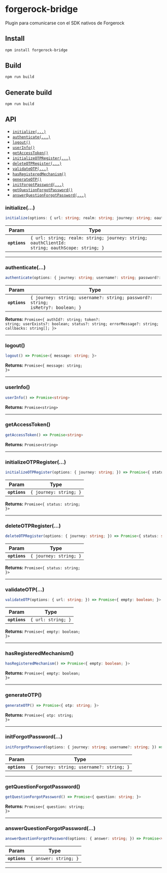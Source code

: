 # forgerock-bridge

Plugin para comunicarse con el SDK nativos de Forgerock

## Install

```bash
npm install forgerock-bridge
```

## Build

```bash
npm run build
```

## Generate build

```bash
npm run build
```

## API

<docgen-index>

* [`initialize(...)`](#initialize)
* [`authenticate(...)`](#authenticate)
* [`logout()`](#logout)
* [`userInfo()`](#userinfo)
* [`getAccessToken()`](#getaccesstoken)
* [`initializeOTPRegister(...)`](#initializeotpregister)
* [`deleteOTPRegister(...)`](#deleteotpregister)
* [`validateOTP(...)`](#validateotp)
* [`hasRegisteredMechanism()`](#hasregisteredmechanism)
* [`generateOTP()`](#generateotp)
* [`initForgotPassword(...)`](#initforgotpassword)
* [`getQuestionForgotPassword()`](#getquestionforgotpassword)
* [`answerQuestionForgotPassword(...)`](#answerquestionforgotpassword)

</docgen-index>

<docgen-api>
<!--Update the source file JSDoc comments and rerun docgen to update the docs below-->

### initialize(...)

```typescript
initialize(options: { url: string; realm: string; journey: string; oauthClientId: string; oauthScope: string; }) => Promise<void>
```

| Param         | Type                                                                                                     |
| ------------- | -------------------------------------------------------------------------------------------------------- |
| **`options`** | <code>{ url: string; realm: string; journey: string; oauthClientId: string; oauthScope: string; }</code> |

--------------------


### authenticate(...)

```typescript
authenticate(options: { journey: string; username?: string; password?: string; isRetry?: boolean; }) => Promise<{ authId?: string; token?: string; userExists?: boolean; status?: string; errorMessage?: string; callbacks: string[]; }>
```

| Param         | Type                                                                                       |
| ------------- | ------------------------------------------------------------------------------------------ |
| **`options`** | <code>{ journey: string; username?: string; password?: string; isRetry?: boolean; }</code> |

**Returns:** <code>Promise&lt;{ authId?: string; token?: string; userExists?: boolean; status?: string; errorMessage?: string; callbacks: string[]; }&gt;</code>

--------------------


### logout()

```typescript
logout() => Promise<{ message: string; }>
```

**Returns:** <code>Promise&lt;{ message: string; }&gt;</code>

--------------------


### userInfo()

```typescript
userInfo() => Promise<string>
```

**Returns:** <code>Promise&lt;string&gt;</code>

--------------------


### getAccessToken()

```typescript
getAccessToken() => Promise<string>
```

**Returns:** <code>Promise&lt;string&gt;</code>

--------------------


### initializeOTPRegister(...)

```typescript
initializeOTPRegister(options: { journey: string; }) => Promise<{ status: string; }>
```

| Param         | Type                              |
| ------------- | --------------------------------- |
| **`options`** | <code>{ journey: string; }</code> |

**Returns:** <code>Promise&lt;{ status: string; }&gt;</code>

--------------------


### deleteOTPRegister(...)

```typescript
deleteOTPRegister(options: { journey: string; }) => Promise<{ status: string; }>
```

| Param         | Type                              |
| ------------- | --------------------------------- |
| **`options`** | <code>{ journey: string; }</code> |

**Returns:** <code>Promise&lt;{ status: string; }&gt;</code>

--------------------


### validateOTP(...)

```typescript
validateOTP(options: { url: string; }) => Promise<{ empty: boolean; }>
```

| Param         | Type                          |
| ------------- | ----------------------------- |
| **`options`** | <code>{ url: string; }</code> |

**Returns:** <code>Promise&lt;{ empty: boolean; }&gt;</code>

--------------------


### hasRegisteredMechanism()

```typescript
hasRegisteredMechanism() => Promise<{ empty: boolean; }>
```

**Returns:** <code>Promise&lt;{ empty: boolean; }&gt;</code>

--------------------


### generateOTP()

```typescript
generateOTP() => Promise<{ otp: string; }>
```

**Returns:** <code>Promise&lt;{ otp: string; }&gt;</code>

--------------------


### initForgotPassword(...)

```typescript
initForgotPassword(options: { journey: string; username?: string; }) => Promise<void>
```

| Param         | Type                                                 |
| ------------- | ---------------------------------------------------- |
| **`options`** | <code>{ journey: string; username?: string; }</code> |

--------------------


### getQuestionForgotPassword()

```typescript
getQuestionForgotPassword() => Promise<{ question: string; }>
```

**Returns:** <code>Promise&lt;{ question: string; }&gt;</code>

--------------------


### answerQuestionForgotPassword(...)

```typescript
answerQuestionForgotPassword(options: { answer: string; }) => Promise<void>
```

| Param         | Type                             |
| ------------- | -------------------------------- |
| **`options`** | <code>{ answer: string; }</code> |

--------------------

</docgen-api>
